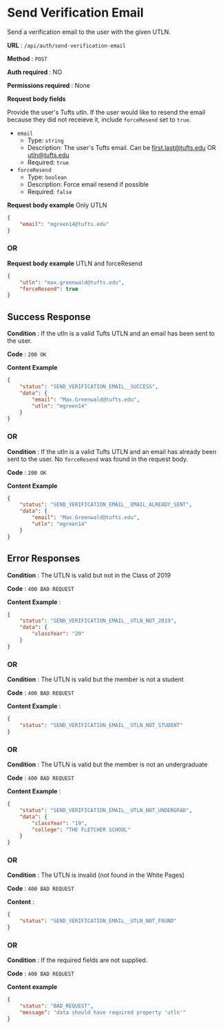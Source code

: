 # Send Verification Email

Send a verification email to the user with the given UTLN.

**URL** : `/api/auth/send-verification-email`

**Method** : `POST`

**Auth required** : NO

**Permissions required** : None

**Request body fields**

Provide the user's Tufts utln. If the user would like to resend the email because they did not receieve it, include `forceResend` set to `true`.

* `email`
  * Type: `string`
  * Description: The user's Tufts email. Can be first.last@tufts.edu OR utln@tufts.edu
  * Required: `true`
* `forceResend`
  * Type: `boolean`
  * Description: Force email resend if possible
  * Required: `false`

**Request body example** Only UTLN

```json
{
    "email": "mgreen14@tufts.edu"
}
```

### OR

**Request body example** UTLN and forceResend

```json
{
    "utln": "max.greenwald@tufts.edu",
    "forceResend": true
}
```

## Success Response

**Condition** : If the utln is a valid Tufts UTLN and an email has been sent to the user.

**Code** : `200 OK`

**Content Example**

```json
{
    "status": "SEND_VERIFICATION_EMAIL__SUCCESS",
    "data": {
        "email": "Max.Greenwald@tufts.edu",
        "utln": "mgreen14"
    }
}
```

### OR

**Condition** : If the utln is a valid Tufts UTLN and an email has already been sent to the user. No `forceResend` was found in the request body.

**Code** : `200 OK`

**Content Example**

```json
{
    "status": "SEND_VERIFICATION_EMAIL__EMAIL_ALREADY_SENT",
    "data": {
        "email": "Max.Greenwald@tufts.edu",
        "utln": "mgreen14"
    }
}
```


## Error Responses

**Condition** : The UTLN is valid but not in the Class of 2019

**Code** : `400 BAD REQUEST`

**Content Example** :
```json
{
    "status": "SEND_VERIFICATION_EMAIL__UTLN_NOT_2019",
    "data": {
        "classYear": "20"
    }
}
```

### OR

**Condition** : The UTLN is valid but the member is not a student

**Code** : `400 BAD REQUEST`

**Content Example** :
```json
{
    "status": "SEND_VERIFICATION_EMAIL__UTLN_NOT_STUDENT"
}
```

### OR

**Condition** : The UTLN is valid but the member is not an undergraduate

**Code** : `400 BAD REQUEST`

**Content Example** :
```json
{
    "status": "SEND_VERIFICATION_EMAIL__UTLN_NOT_UNDERGRAD",
    "data": {
        "classYear": "19",
        "college": "THE FLETCHER SCHOOL"
    }
}
```

### OR

**Condition** : The UTLN is invalid (not found in the White Pages)

**Code** : `400 BAD REQUEST`

**Content** :
```json
{
    "status": "SEND_VERIFICATION_EMAIL__UTLN_NOT_FOUND"
}
```

### OR

**Condition** : If the required fields are not supplied.

**Code** : `400 BAD REQUEST`

**Content example**

```json
{
    "status": "BAD_REQUEST",
    "message": "data should have required property 'utln'"
}
```
